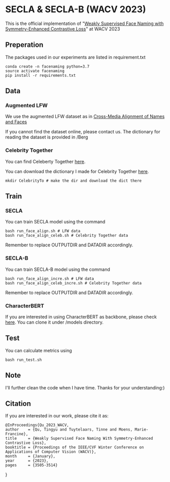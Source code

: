 # SECLA & SECLA-B (WACV 2023)

This is the official implementation of "[Weakly Supervised Face Naming with Symmetry-Enhanced Contrastive Loss](https://arxiv.org/abs/2210.08957)" at WACV 2023

## Preperation

The packages used in our experiments are listed in requirement.txt

    conda create -n facenaming python=3.7
    source activate facenaming
    pip install -r requirements.txt

## Data

### Augmented LFW

We use the augmented LFW dataset as in [Cross-Media Alignment of Names and Faces](https://ieeexplore.ieee.org/document/5332299)

If you cannot find the dataset online, please contact us. The dictionary for reading the dataset is provided in /Berg

### Celebrity Together

You can find Celeberty Together [here](https://www.robots.ox.ac.uk/~vgg/data/celebrity_together/).

You can download the dictionary I made for Celebrity Together [here](https://drive.google.com/drive/folders/1GSZrpFgS9Yv1274kXpGOIA1B4Z3fhnAL?usp=sharing). 

    mkdir CelebrityTo # make the dir and download the dict there

## Train

### SECLA

You can train SECLA model using the command

    bash run_face_align.sh # LFW data
    bash run_face_align_celeb.sh # Celebrity Together data

Remember to replace OUTPUTDIR and DATADIR accordingly.


### SECLA-B

You can train SECLA-B model using the command

    bash run_face_align_incre.sh # LFW data
    bash run_face_align_celeb_incre.sh # Celebrity Together data

Remember to replace OUTPUTDIR and DATADIR accordingly.

### CharacterBERT

If you are interested in using CharacterBERT as backbone, please check [here](https://github.com/helboukkouri/character-bert). You can clone it under /models directory.

## Test

You can calculate metrics using

    bash run_test.sh

## Note

I'll further clean the code when I have time. Thanks for your understanding:)

## Citation

If you are interested in our work, please cite it as:

    @InProceedings{Qu_2023_WACV,
    author    = {Qu, Tingyu and Tuytelaars, Tinne and Moens, Marie-Francine},
    title     = {Weakly Supervised Face Naming With Symmetry-Enhanced Contrastive Loss},
    booktitle = {Proceedings of the IEEE/CVF Winter Conference on Applications of Computer Vision (WACV)},
    month     = {January},
    year      = {2023},
    pages     = {3505-3514}
}
